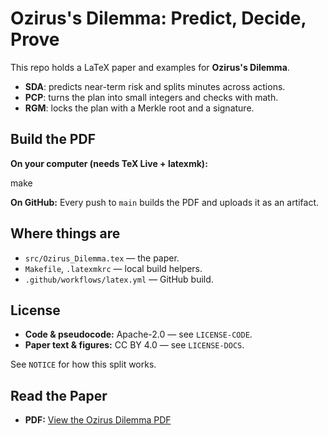 # Ozirus's Dilemma: Predict, Decide, Prove

This repo holds a LaTeX paper and examples for **Ozirus's Dilemma**.

- **SDA**: predicts near-term risk and splits minutes across actions.
- **PCP**: turns the plan into small integers and checks with math.
- **RGM**: locks the plan with a Merkle root and a signature.

## Build the PDF

**On your computer (needs TeX Live + latexmk):**

make

**On GitHub:** Every push to `main` builds the PDF and uploads it as an artifact.

## Where things are
- `src/Ozirus_Dilemma.tex` — the paper.
- `Makefile`, `.latexmkrc` — local build helpers.
- `.github/workflows/latex.yml` — GitHub build.

## License
- **Code & pseudocode:** Apache-2.0 — see `LICENSE-CODE`.
- **Paper text & figures:** CC BY 4.0 — see `LICENSE-DOCS`.

See `NOTICE` for how this split works.

## Read the Paper

- **PDF:** [View the Ozirus Dilemma PDF](docs/Ozirus_Dilemma.pdf)
